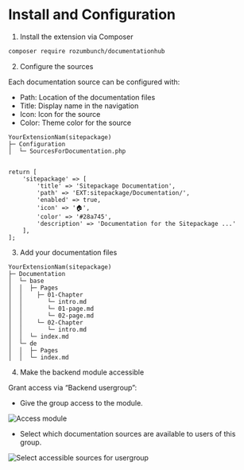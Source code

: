 # Install and Configuration


1. Install the extension via Composer

```bash
composer require rozumbunch/documentationhub
```
2. Configure the sources

Each documentation source can be configured with:
- Path: Location of the documentation files
- Title: Display name in the navigation
- Icon: Icon for the source
- Color: Theme color for the source

```
YourExtensionNam(sitepackage)
├─ Configuration
│  └─ SourcesForDocumentation.php


return [
    'sitepackage' => [
        'title' => 'Sitepackage Documentation',
        'path' => 'EXT:sitepackage/Documentation/',
        'enabled' => true,
        'icon' => '🏠',
        'color' => '#28a745',
        'description' => 'Documentation for the Sitepackage ...'
    ],
];

```
3. Add your documentation files


```text
YourExtensionNam(sitepackage)
├─ Documentation
│  └─ base
│  │  ├─ Pages
│  │    ├─ 01-Chapter
│  │       └─ intro.md
│  │       └─ 01-page.md
│  │       └─ 02-page.md
│  │    └─ 02-Chapter
│  │       └─ intro.md
│  │  └─ index.md
│  └─ de
│  │  ├─ Pages
│  │  └─ index.md

```


4. Make the backend module accessible

Grant access via “Backend usergroup”:

- Give the group access to the module.

![Access module](EXT:documentationhub/Resources/Public/Documentation/Data/access-modul.png)

- Select which documentation sources are available to users of this group.

![Select accessible sources for usergroup](EXT:documentationhub/Resources/Public/Documentation/Data/access-to-soerce-usergroup.png)

